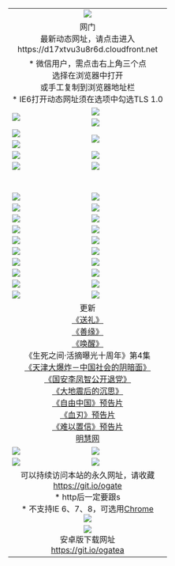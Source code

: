 ﻿<table>
  <tr></tr>
  <tr><td colspan=2 align=center><img src="https://cloud.githubusercontent.com/assets/11880933/13434984/f430fae2-e012-11e5-814f-c2df1e82b247.jpg" /></td></tr>
  <tr><td colspan=2 align=center>网门<br>最新动态网址，请点击进入
<br>https://d17xtvu3u8r6d.cloudfront.net
    </td>
  </tr>
  <tr>
    <td colspan=2 align=center>* 微信用户，需点击右上角三个点<br>选择在浏览器中打开<br>或手工复制到浏览器地址栏
    <br>* IE6打开动态网址须在选项中勾选TLS 1.0</td>
  </tr>
  <tr>
    <td rowspan=2><a href="https://d17xtvu3u8r6d.cloudfront.net/ogUP.aspx?name=11DKC.mp4&list=11DKC" target="_blank"><img src="https://d17xtvu3u8r6d.cloudfront.net/Up/11DKC1.jpg" /></a></td> 
    <td><div><a href="https://d17xtvu3u8r6d.cloudfront.net/ogUP.aspx?name=LRWS.mp4&list=LRWS" target="_blank"><img src="https://d17xtvu3u8r6d.cloudfront.net/Up/LRWS.jpg" /></a></td>
   </tr>
  <tr>
    <td><a href="https://d17xtvu3u8r6d.cloudfront.net/ogNiceVedio.aspx" target="_blank"><img src="https://d17xtvu3u8r6d.cloudfront.net/Up/11TGKDY.jpg" /></a></td>
  </tr>
  <tr>
    <td><a href="https://d17xtvu3u8r6d.cloudfront.net/ogUP.aspx?name=JQR.mp4&count=2" target="_blank"><img src="https://d17xtvu3u8r6d.cloudfront.net/Up/JQR.jpg" /></a></td>   
    <td rowspan=2><a href="https://d17xtvu3u8r6d.cloudfront.net/ogUP.aspx?name=JP.mp4&count=9" target="_blank"><img src="https://d17xtvu3u8r6d.cloudfront.net/Up/JP.jpg" /></td>
  </tr>
  <tr>
    <td><a href="https://d17xtvu3u8r6d.cloudfront.net/ogUP.aspx?name=WH.mp4" target="_blank"><img src="https://d17xtvu3u8r6d.cloudfront.net/Up/WH.jpg" /></a></td>
  </tr>
  <tr>
    <td><a href="https://d17xtvu3u8r6d.cloudfront.net/ogUP.aspx?name=SSZJ.mp4&list=SSZJ" target="_blank"><img src="https://d17xtvu3u8r6d.cloudfront.net/Up/SSZJ.jpg" /></a></td>
    <td><a href="https://d17xtvu3u8r6d.cloudfront.net/ogUP.aspx?name=1XQK.mp4&count=13" target="_blank"><img src="https://d17xtvu3u8r6d.cloudfront.net/Up/1XQK.jpg" /></a</td>
  </tr>
  <tr>
    <td><a href="https://d17xtvu3u8r6d.cloudfront.net/ogUP.aspx?name=ZY.mp4&count=2015|16" target="_blank"><img src="https://d17xtvu3u8r6d.cloudfront.net/Up/ZY.jpg" /></a</td>
    <td><a href="https://d17xtvu3u8r6d.cloudfront.net/ogUP.aspx?name=XTFY.mp4&count=B|2,A|24" target="_blank"><img src="https://d17xtvu3u8r6d.cloudfront.net/Up/XTFY.jpg" /></a></td>
  </tr>
  <tr height="40">
  </tr>
  <tr>
    <td><a href="https://d17xtvu3u8r6d.cloudfront.net/ogUP.aspx?name=4SQQ.mp4&list=4SQQ" target="_blank"><img src="https://d17xtvu3u8r6d.cloudfront.net/Up/4SQQ0.jpg"/></a></td>
    <td><a href="https://d17xtvu3u8r6d.cloudfront.net/ogUP.aspx?name=4SHQ.mp4&list=4SHQ" target="_blank"><img src="https://d17xtvu3u8r6d.cloudfront.net/Up/4SHQ0.jpg"/></a></td>
  </tr>
  <tr>
    <td><a href="https://d17xtvu3u8r6d.cloudfront.net/ogUP.aspx?name=4SZG.mp4&list=4SZG" target="_blank"><img src="https://d17xtvu3u8r6d.cloudfront.net/Up/4SZG0.jpg"/></a></td>
    <td><a href="https://d17xtvu3u8r6d.cloudfront.net/ogUP.aspx?name=4SDJ.mp4&list=4SDJ" target="_blank"><img src="https://d17xtvu3u8r6d.cloudfront.net/Up/4SDJ0.jpg"/></a></td>
  </tr>
  <tr>
    <td><a href="https://d17xtvu3u8r6d.cloudfront.net/ogUP.aspx?name=4SGX.mp4&list=4SGX" target="_blank"><img src="https://d17xtvu3u8r6d.cloudfront.net/Up/4SGX0.jpg"/></a></td>
    <td><a href="https://d17xtvu3u8r6d.cloudfront.net/ogUP.aspx?name=4SHD.mp4&list=4SHD" target="_blank"><img src="https://d17xtvu3u8r6d.cloudfront.net/Up/4SHD0.jpg"/></a></td>
  </tr>
  <tr>
    <td><a href="https://d17xtvu3u8r6d.cloudfront.net/ogUP.aspx?name=4CTX.mp4&list=4CTX" target="_blank"><img src="https://d17xtvu3u8r6d.cloudfront.net/Up/4CTX0.jpg"/></a></td>
    <td><a href="https://d17xtvu3u8r6d.cloudfront.net/ogUP.aspx?name=4CWZ.mp4&list=4CWZ" target="_blank"><img src="https://d17xtvu3u8r6d.cloudfront.net/Up/4CWZ0.jpg"/></a></td>
  </tr>
  <tr>
    <td><a href="https://d17xtvu3u8r6d.cloudfront.net/onUP.aspx?name=https://d1lqqjldbsh7xo.cloudfront.net/" target="_blank"><img src="https://d17xtvu3u8r6d.cloudfront.net/Up/0DTW.jpg"/></a></td>
    <td><a href="https://d17xtvu3u8r6d.cloudfront.net/onUP.aspx?name=https://d240ns8up8earz.cloudfront.net/acenter/" target="_blank"><img src="https://d17xtvu3u8r6d.cloudfront.net/Up/0TDW.jpg" /></a></td>
  </tr>
  <tr>
    <td><a href="https://d17xtvu3u8r6d.cloudfront.net/onUP.aspx?name=https://d4508d6vomz2p.cloudfront.net/gb/nsc413.htm" target="_blank"><img src="https://d17xtvu3u8r6d.cloudfront.net/Up/0DJY.jpg" /></a></td>
    <td><a href="https://d17xtvu3u8r6d.cloudfront.net/onUP.aspx?name=https://dilo7bqpjb57y.cloudfront.net/xtr/gb/prog204.html" target="_blank"><img src="https://d17xtvu3u8r6d.cloudfront.net/Up/0XTR.jpg" /></a></td>
  </tr>
  <tr>
    <td><a href="https://d17xtvu3u8r6d.cloudfront.net/onUP.aspx?name=https://d3aj00iefsmfgc.cloudfront.net/" target="_blank"><img src="https://d17xtvu3u8r6d.cloudfront.net/Up/0MHW.jpg" /></a></td>
    <td><a href="https://d17xtvu3u8r6d.cloudfront.net/onUP.aspx?name=https://d20wz7qt14x5d2.cloudfront.net/" target="_blank"><img src="https://d17xtvu3u8r6d.cloudfront.net/Up/0ZJW.jpg" /></a></td>
  </tr>
  <tr>
    <td><a href="https://d17xtvu3u8r6d.cloudfront.net/ogUP.aspx?name=0FG.zip" target="_blank"><img src="https://d17xtvu3u8r6d.cloudfront.net/Up/0FG.jpg" /></a></td>
    <td><a href="https://d17xtvu3u8r6d.cloudfront.net/ogUP.aspx?name=0FGA.apk" target="_blank"><img src="https://d17xtvu3u8r6d.cloudfront.net/Up/0FGA.jpg" /></a></td>
  </tr>
  <tr>
    <td><a href="https://d17xtvu3u8r6d.cloudfront.net/ogUP.aspx?name=0U.zip" target="_blank"><img src="https://d17xtvu3u8r6d.cloudfront.net/Up/0U.jpg" /></a></td>
    <td><a href="https://d17xtvu3u8r6d.cloudfront.net/ogUP.aspx?name=0UA.apk" target="_blank"><img src="https://d17xtvu3u8r6d.cloudfront.net/Up/0UA.jpg" /></a></td>
  </tr>
  <tr>
    <td><a href="https://d17xtvu3u8r6d.cloudfront.net/ogUP.aspx?name=0iPPOTV.zip" target="_blank"><img src="https://d17xtvu3u8r6d.cloudfront.net/Up/0iPPOTV.jpg" /></a></td>
    <td><a href="https://d17xtvu3u8r6d.cloudfront.net/ogUP.aspx?name=0iNTD.apk" target="_blank"><img src="https://d17xtvu3u8r6d.cloudfront.net/Up/0iNTD.jpg" /></a></td>
  </tr>
  <tr>
    <td colspan=2 align=center>更新<br>
      <a href="https://d17xtvu3u8r6d.cloudfront.net/ogUP.aspx?name=4ESL.mp4" target="_blank">《送礼》</a><br>
      <a href="https://d17xtvu3u8r6d.cloudfront.net/ogUP.aspx?name=4ESY.mp4" target="_blank">《善缘》</a><br>
      <a href="https://d17xtvu3u8r6d.cloudfront.net/ogUP.aspx?name=4EHX.mp4" target="_blank">《唤醒》</a><br>
      《生死之间·活摘曝光十周年》第4集</a><br>
      <a href="https://d17xtvu3u8r6d.cloudfront.net/ogUP.aspx?name=4TJDBZ.mp4" target="_blank">《天津大爆炸－中国社会的阴暗面》</a><br>
      <a href="https://d17xtvu3u8r6d.cloudfront.net/ogUP.aspx?name=4LFZ.mp4" target="_blank">《国安李凤智公开退党》</a><br>
      <a href="https://d17xtvu3u8r6d.cloudfront.net/ogUP.aspx?name=4DDZHDCS.mp4" target="_blank">《大地震后的沉思》</a><br>
      <a href="https://d17xtvu3u8r6d.cloudfront.net/ogUP.aspx?name=11ZYZG0.mp4" target="_blank">《自由中国》预告片</a><br>
      <a href="https://d17xtvu3u8r6d.cloudfront.net/ogUP.aspx?name=11XR.mp4" target="_blank">《血刃》预告片</a><br>
      <a href="https://d17xtvu3u8r6d.cloudfront.net/ogUP.aspx?name=11NYZX.mp4&count=2" target="_blank">《难以置信》预告片</a><br>
      <a href="https://d17xtvu3u8r6d.cloudfront.net/onUP.aspx?name=https://www.minghui.org/" target="_blank">明慧网</a></td>
    </td>
  </tr>
  <tr>
    <td><a href="https://d17xtvu3u8r6d.cloudfront.net/ogNice.aspx" target="_blank"><img src="https://d17xtvu3u8r6d.cloudfront.net/Up/0WCYY.jpg" /></a></td>
    <td><a href="https://d17xtvu3u8r6d.cloudfront.net/onCO.aspx?ob=600事物&op=增删改&args=WH1~%23类型6新闻%7c%23类型6评论&mode=" target="_blank"><img src="https://d17xtvu3u8r6d.cloudfront.net/Up/0WZTT.jpg" /></a></td> 
  </tr>
  <tr>
    <td><a href="https://d17xtvu3u8r6d.cloudfront.net/ogDY.aspx" target="_blank"><img src="https://d17xtvu3u8r6d.cloudfront.net/Up/0FK.jpg" /></a></td>
    <td><a href="https://d17xtvu3u8r6d.cloudfront.net/ogST.aspx" target="_blank"><img src="https://d17xtvu3u8r6d.cloudfront.net/Up/0ST.jpg" /></a></td> 
  </tr>
  <tr>
    <td colspan=2 align=center>可以持续访问本站的永久网址，请收藏<br/><a href="https://git.io/ogate" target="_blank">https://git.io/ogate</a><br/>* http后一定要跟s<br/>* 不支持IE 6、7、8，可选用<a href="https://d17xtvu3u8r6d.cloudfront.net/ogUP.aspx?name=0ChromePortable.zip">Chrome</a><br/><a href="https://d17xtvu3u8r6d.cloudfront.net/Up/0WMGDL2.png" target="_blank"><img src="https://d17xtvu3u8r6d.cloudfront.net/Up/0WMGD2.png"/></a></td>
  </tr>
  <tr>
    <td colspan=2 align=center><a href="https://d17xtvu3u8r6d.cloudfront.net/ogUP.aspx?name=0oGate.apk" target="_blank"><img src="https://cloud.githubusercontent.com/assets/11880933/13720399/75e143ee-e842-11e5-9f0a-1421f423c80f.jpg" /></a><br>安卓版下载网址<br><a href="https://git.io/ogatea">https://git.io/ogatea</a></td>
  </tr>
  <!--tr>
    <td colspan=2 align=center>可能失效的动态网址
    </td>
  </tr-->
</table>
